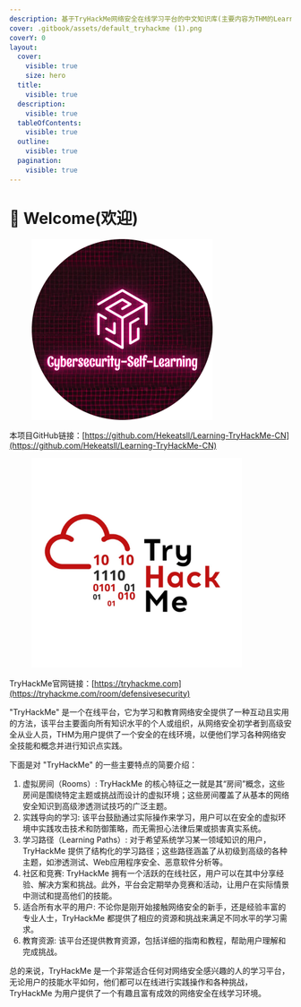 ```yaml
---
description: 基于TryHackMe网络安全在线学习平台的中文知识库(主要内容为THM的Learning paths教学部分)。
cover: .gitbook/assets/default_tryhackme (1).png
coverY: 0
layout:
  cover:
    visible: true
    size: hero
  title:
    visible: true
  description:
    visible: true
  tableOfContents:
    visible: true
  outline:
    visible: true
  pagination:
    visible: true
---
```


# 👾 Welcome(欢迎)

<figure><img src=".gitbook/assets/Snipaste_2024-02-07_17-17-56-modified.png" alt="" width="323"><figcaption></figcaption></figure>

本项目GitHub链接：[https://github.com/Hekeatsll/Learning-TryHackMe-CN](https://github.com/Hekeatsll/Learning-TryHackMe-CN)

<figure><img src=".gitbook/assets/tryhackme-modified.png" alt="" width="375"><figcaption></figcaption></figure>

TryHackMe官网链接：[https://tryhackme.com](https://tryhackme.com/room/defensivesecurity)

"TryHackMe" 是一个在线平台，它为学习和教育网络安全提供了一种互动且实用的方法，该平台主要面向所有知识水平的个人或组织，从网络安全初学者到高级安全从业人员，THM为用户提供了一个安全的在线环境，以便他们学习各种网络安全技能和概念并进行知识点实践。

下面是对 "TryHackMe" 的一些主要特点的简要介绍：

1. 虚拟房间（Rooms）: TryHackMe 的核心特征之一就是其“房间”概念，这些房间是围绕特定主题或挑战而设计的虚拟环境；这些房间覆盖了从基本的网络安全知识到高级渗透测试技巧的广泛主题。
2. 实践导向的学习: 该平台鼓励通过实际操作来学习，用户可以在安全的虚拟环境中实践攻击技术和防御策略，而无需担心法律后果或损害真实系统。
3. 学习路径（Learning Paths）: 对于希望系统学习某一领域知识的用户，TryHackMe 提供了结构化的学习路径；这些路径涵盖了从初级到高级的各种主题，如渗透测试、Web应用程序安全、恶意软件分析等。
4. 社区和竞赛: TryHackMe 拥有一个活跃的在线社区，用户可以在其中分享经验、解决方案和挑战。此外，平台会定期举办竞赛和活动，让用户在实际情景中测试和提高他们的技能。
5. 适合所有水平的用户: 不论你是刚开始接触网络安全的新手，还是经验丰富的专业人士，TryHackMe 都提供了相应的资源和挑战来满足不同水平的学习需求。
6. 教育资源: 该平台还提供教育资源，包括详细的指南和教程，帮助用户理解和完成挑战。

总的来说，TryHackMe 是一个非常适合任何对网络安全感兴趣的人的学习平台，无论用户的技能水平如何，他们都可以在线进行实践操作和各种挑战，TryHackMe 为用户提供了一个有趣且富有成效的网络安全在线学习环境。
